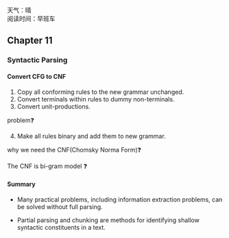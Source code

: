 天气：晴<br>阅读时间：早班车

## Chapter 11

### Syntactic Parsing



#### Convert CFG to CNF

1. Copy all conforming rules to the new grammar unchanged.
2. Convert terminals within rules to dummy non-terminals.
3. Convert unit-productions.

problem:question:

4. Make all rules binary and add them to new grammar.

why we need the CNF(Chomsky Norma Form):question:

The CNF is bi-gram model​ :question: 



#### Summary

+ Many practical problems, including information extraction problems, can be solved without full parsing.

+ Partial parsing and chunking are methods for identifying shallow syntactic constituents in a text.



